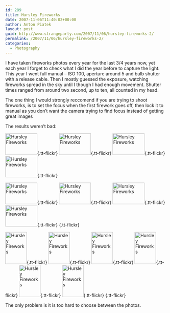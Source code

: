 ```yaml
---
id: 289
title: Hursley Fireworks
date: 2007-11-06T11:40:02+00:00
author: Anton Piatek
layout: post
guid: http://www.strangeparty.com/2007/11/06/hursley-fireworks-2/
permalink: /2007/11/06/hursley-fireworks-2/
categories:
  - Photography
---
```

I have taken fireworks photos every year for the last 3/4 years now, yet each year I forget to check what I did the year before to capture the light. This year I went full manual &#8211; ISO 100, aperture around 5 and bulb shutter with a release cable. Then I mostly guessed the exposure, watching fireworks spread in the sky until I though I had enough movement. Shutter times ranged from around two second, up to ten, all counted in my head.

The one thing I would strongly reccomend if you are trying to shoot fireworks, is to set the focus when the first firework goes off, then lock it to manual as you don&#8217;t want the camera trying to find focus instead of getting great images

The results weren&#8217;t bad:

[<img src="http://farm3.static.flickr.com/2169/1862482424_09f80f2c3b_t.jpg" alt="Hursley Fireworks" border="0" height="67" width="100" />](http://www.flickr.com/photos/antonpiatek/1862482424/){.tt-flickr} [<img src="http://farm3.static.flickr.com/2154/1862466300_0463bcebbb_t.jpg" alt="Hursley Fireworks" border="0" height="67" width="100" />](http://www.flickr.com/photos/antonpiatek/1862466300/){.tt-flickr} [<img src="http://farm3.static.flickr.com/2104/1862470448_11462cf052_t.jpg" alt="Hursley Fireworks" border="0" height="67" width="100" />](http://www.flickr.com/photos/antonpiatek/1862470448/){.tt-flickr} [<img src="http://farm3.static.flickr.com/2225/1861601353_a5f6c87484_t.jpg" alt="Hursley Fireworks" border="0" height="67" width="100" />](http://www.flickr.com/photos/antonpiatek/1861601353/){.tt-flickr}

[<img src="http://farm3.static.flickr.com/2124/1861595273_b3316de50c_t.jpg" alt="Hursley Fireworks" border="0" height="67" width="100" />](http://www.flickr.com/photos/antonpiatek/1861595273/){.tt-flickr} [<img src="http://farm3.static.flickr.com/2259/1861559193_166bfdb851_t.jpg" alt="Hursley Fireworks" border="0" height="67" width="100" />](http://www.flickr.com/photos/antonpiatek/1861559193/){.tt-flickr} [<img src="http://farm3.static.flickr.com/2106/1861619943_7bb9172a0f_t.jpg" alt="Hursley Fireworks" border="0" height="67" width="100" />](http://www.flickr.com/photos/antonpiatek/1861619943/){.tt-flickr} [<img src="http://farm3.static.flickr.com/2380/1862430094_e47ed2223a_t.jpg" alt="Hursley Fireworks" border="0" height="67" width="100" />](http://www.flickr.com/photos/antonpiatek/1862430094/){.tt-flickr} [](http://www.flickr.com/photos/antonpiatek/1861559193/){.tt-flickr}

[<img src="http://farm3.static.flickr.com/2329/1861672427_090402d107_t.jpg" alt="Hursley Fireworks" border="0" height="100" width="67" />](http://www.flickr.com/photos/antonpiatek/1861672427/){.tt-flickr} <span class="tt-flickr"></span>[<img src="http://farm3.static.flickr.com/2107/1861655685_0ab13e8b43_t.jpg" alt="Hursley Fireworks" border="0" height="100" width="67" />](http://www.flickr.com/photos/antonpiatek/1861655685/){.tt-flickr} <span class="tt-flickr"></span>[<img src="http://farm3.static.flickr.com/2055/1862403690_7281c5585e_t.jpg" alt="Hursley Fireworks" border="0" height="100" width="67" />](http://www.flickr.com/photos/antonpiatek/1862403690/){.tt-flickr} [<img src="http://farm3.static.flickr.com/2290/1862493164_7d4b89d75a_t.jpg" alt="Hursley Fireworks" border="0" height="100" width="67" />](http://www.flickr.com/photos/antonpiatek/1862493164/){.tt-flickr}<span class="tt-flickr"></span> <span class="tt-flickr"></span>[<img src="http://farm3.static.flickr.com/2110/1861563853_99d58fe196_t.jpg" alt="Hursley Fireworks" border="0" height="100" width="67" />](http://www.flickr.com/photos/antonpiatek/1861563853/){.tt-flickr} <span class="tt-flickr"></span>[<img src="http://farm3.static.flickr.com/2006/1861568497_ccf2fd1ef4_t.jpg" alt="Hursley Fireworks" border="0" height="100" width="67" />](http://www.flickr.com/photos/antonpiatek/1861568497/){.tt-flickr}  [](http://www.flickr.com/photos/antonpiatek/1861672427/){.tt-flickr}

The only problem is it is too hard to choose between the photos.